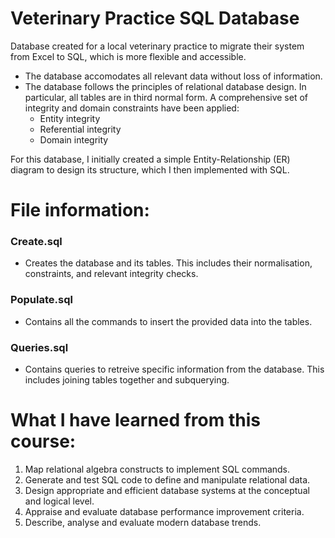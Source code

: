 # Veterinary Practice SQL Database
Database created for a local veterinary practice to migrate their system from Excel to SQL, which is more flexible and accessible.

- The database accomodates all relevant data without loss of information.
- The database follows the principles of relational database design. In particular, all tables
are in third normal form. A comprehensive set of integrity and domain constraints have been applied:
  - Entity integrity
  - Referential integrity
  - Domain integrity

For this database, I initially created a simple Entity-Relationship (ER) diagram to design its structure, which I then implemented with SQL.
# File information:
### Create.sql
- Creates the database and its tables. This includes their normalisation, constraints, and relevant integrity checks.

### Populate.sql
- Contains all the commands to insert the provided data into the tables.

### Queries.sql
- Contains queries to retreive specific information from the database. This includes joining tables together and subquerying.

# What I have learned from this course:
1. Map relational algebra constructs to implement SQL commands.  
2. Generate and test SQL code to define and manipulate relational data.  
3. Design appropriate and efficient database systems at the conceptual and logical level.  
4. Appraise and evaluate database performance improvement criteria.  
5. Describe, analyse and evaluate modern database trends.
